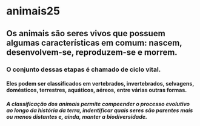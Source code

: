 # animais25 #
## Os animais são seres vivos que possuem algumas características em comum: nascem, desenvolvem-se, reproduzem-se e morrem. ##
### O conjunto dessas etapas é chamado de ciclo vital. ###
#### Eles podem ser classificados em vertebrados, invertebrados, selvagens, domésticos, terrestres, aquáticos, aéreos, entre várias outras formas. ####
##### A classificação dos animais permite compeender o processo evolutivo ao longo da história da terra, indentificar quais seres são parentes mais ou menos distantes e, ainda, manter a biodiversidade. #####
